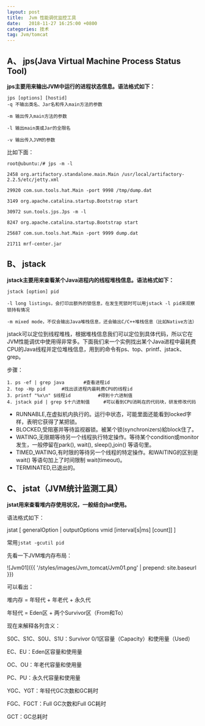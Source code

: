 ```yaml
---
layout: post
title:  Jvm 性能调优监控工具 
date:   2018-11-27 16:25:00 +0800
categories: 技术
tag: Jvm/tomcat
---
```



A、 jps(Java Virtual Machine Process Status Tool)
---
**jps主要用来输出JVM中运行的进程状态信息。语法格式如下：**

    jps [options] [hostid]
    -q 不输出类名、Jar名和传入main方法的参数
    
    -m 输出传入main方法的参数
    
    -l 输出main类或Jar的全限名
    
    -v 输出传入JVM的参数


比如下面：

```
root@ubuntu:/# jps -m -l

2458 org.artifactory.standalone.main.Main /usr/local/artifactory-2.2.5/etc/jetty.xml

29920 com.sun.tools.hat.Main -port 9998 /tmp/dump.dat

3149 org.apache.catalina.startup.Bootstrap start

30972 sun.tools.jps.Jps -m -l

8247 org.apache.catalina.startup.Bootstrap start

25687 com.sun.tools.hat.Main -port 9999 dump.dat

21711 mrf-center.jar
```

B、 jstack
---
**jstack主要用来查看某个Java进程内的线程堆栈信息。语法格式如下：**

    jstack [option] pid
    
    -l long listings，会打印出额外的锁信息，在发生死锁时可以用jstack -l pid来观察锁持有情况
    
    -m mixed mode，不仅会输出Java堆栈信息，还会输出C/C++堆栈信息（比如Native方法）

 jstack可以定位到线程堆栈，根据堆栈信息我们可以定位到具体代码，所以它在JVM性能调优中使用得非常多。下面我们来一个实例找出某个Java进程中最耗费CPU的Java线程并定位堆栈信息，用到的命令有ps、top、printf、jstack、grep。

步骤：

    1. ps -ef | grep java		#查看进程id
    2. top -Hp pid		#找出该进程内最耗费CPU的线程id
    3. printf "%x\n" $线程id			#得到十六进制值
    4. jstack pid | grep $十六进制值		#可以看到CPU消耗在的代码块，研发修改代码

 - RUNNABLE,在虚拟机内执行的。运行中状态，可能里面还能看到locked字样，表明它获得了某把锁。
 - BLOCKED,受阻塞并等待监视器锁。被某个锁(synchronizers)給block住了。
 - WATING,无限期等待另一个线程执行特定操作。等待某个condition或monitor发生，一般停留在park(), wait(), sleep(),join() 等语句里。
 - TIMED_WATING,有时限的等待另一个线程的特定操作。和WAITING的区别是wait() 等语句加上了时间限制 wait(timeout)。
 - TERMINATED,已退出的。

C、 jstat（JVM统计监测工具）
---

**jstat用来查看堆内存使用状况，一般结合jhat使用。**

语法格式如下：

jstat [ generalOption | outputOptions vmid [interval[s|ms] [count]] ]

常用`jstat -gcutil pid`

先看一下JVM堆内存布局：

![Jvm01]({{ '/styles/images/Jvm_tomcat/Jvm01.png' | prepend: site.baseurl  }})

可以看出：

堆内存 = 年轻代 + 年老代 + 永久代

年轻代 = Eden区 + 两个Survivor区（From和To）

现在来解释各列含义：

S0C、S1C、S0U、S1U：Survivor 0/1区容量（Capacity）和使用量（Used）

EC、EU：Eden区容量和使用量

OC、OU：年老代容量和使用量

PC、PU：永久代容量和使用量

YGC、YGT：年轻代GC次数和GC耗时

FGC、FGCT：Full GC次数和Full GC耗时

GCT：GC总耗时
